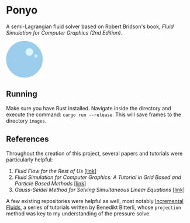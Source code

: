 # Ponyo
A semi-Lagrangian fluid solver based on Robert Bridson's book, 
_Fluid Simulation for Computer Graphics (2nd Edition)_.

<p>
  <img src="https://github.com/mwalczyk/ponyo/blob/master/logo.svg" alt="plume logo" width="100" height="auto"/>
</p>

## Running
Make sure you have Rust installed. Navigate inside the directory and
execute the command: `cargo run --release`. This will save frames to 
the directory `images`.

## References
Throughout the creation of this project, several papers and 
tutorials were particularly helpful:

1. _Fluid Flow for the Rest of Us_ [[link]](https://pdfs.semanticscholar.org/9d47/1060d6c48308abcc98dbed850a39dbfea683.pdf
)
2. _Fluid Simulation for Computer Graphics: A Tutorial in Grid Based
and Particle Based Methods_ [[link]](https://cg.informatik.uni-freiburg.de/intern/seminar/gridFluids_fluid-EulerParticle.pdf
)
3. _Gauss-Seidel Method for Solving Simultaneous Linear Equations_ [[link]](https://www.youtube.com/watch?v=ajJD0Df5CsY)

A few existing repositories were helpful as well, most notably [Incremental
Fluids](https://github.com/tunabrain/incremental-fluids), a series of tutorials 
written by Benedikt Bitterli, whose `projection` method was key to my 
understanding of the pressure solve.